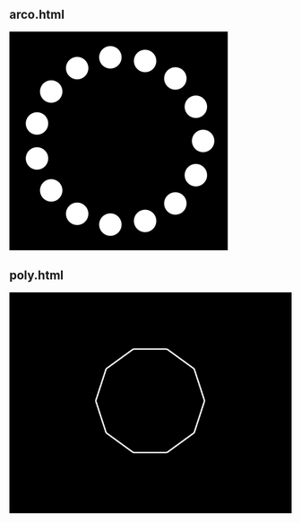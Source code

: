 ## arco.html
![alt tag](circunferencia/arco-sample.png)

## poly.html
![alt tag](circunferencia/poly-sample.png)
